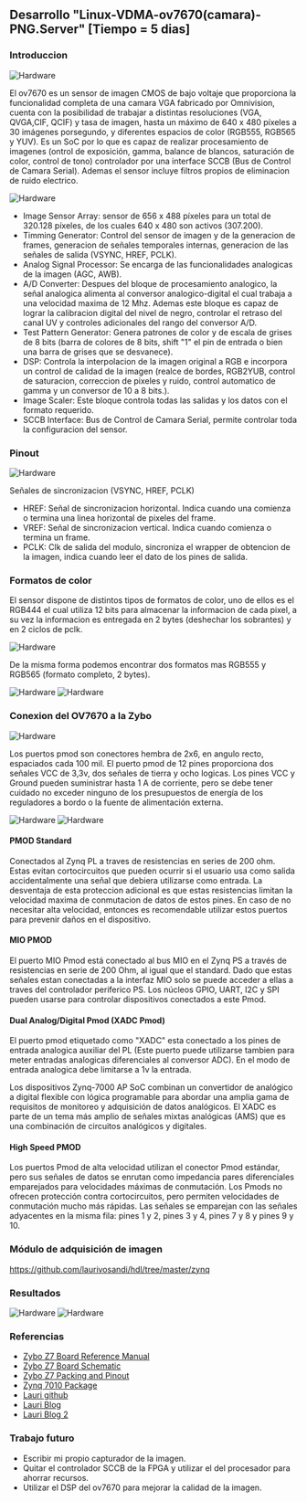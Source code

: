 ## Desarrollo "Linux-VDMA-ov7670(camara)-PNG.Server" [Tiempo = 5 dias]

### Introduccion 

<img src=./imagenes/arduinocam.png alt="Hardware"/>

El ov7670 es un sensor de imagen CMOS de bajo voltaje que proporciona la funcionalidad completa de una camara VGA fabricado por Omnivision, cuenta con la posibilidad de trabajar a distintas resoluciones (VGA, QVGA,CIF, QCIF) y tasa de imagen, hasta un máximo de 640 x 480 píxeles a 30 imágenes porsegundo, y diferentes espacios de color (RGB555, RGB565 y YUV). Es un SoC por lo que es capaz de realizar procesamiento de imagenes (ontrol de exposición, gamma, balance de blancos, saturación de color, control de tono) controlador por una interface SCCB (Bus de Control de Camara Serial). Ademas el sensor incluye filtros propios de eliminacion de ruido electrico.


<img src=./imagenes/ov7670_sch.png alt="Hardware" />

* Image Sensor Array: sensor de 656 x 488 píxeles para un total de 320.128 píxeles, de los cuales 640 x 480 son activos (307.200).
* Timming Generator: Control del sensor de imagen y de la generacion de frames, generacion de señales temporales internas, generacion de las señales de salida (VSYNC, HREF, PCLK).
* Analog Signal Processor: Se encarga de las funcionalidades analogicas de la imagen (AGC, AWB).
* A/D Converter: Despues del bloque de procesamiento analogico, la señal analogica alimenta al conversor analogico-digital el cual trabaja a una velocidad maxima de 12 Mhz. Ademas este bloque es capaz de lograr la calibracion digital del nivel de negro, controlar el retraso del canal UV y controles adicionales del rango del conversor A/D.
* Test Pattern Generator: Genera patrones de color y de escala de grises de 8 bits (barra de colores de 8 bits, shift "1" el pin de entrada o bien una barra de grises que se desvanece).
* DSP: Controla la interpolacion de la imagen original a RGB e incorpora un control de calidad de la imagen (realce de bordes, RGB2YUB, control de saturacion, correccion de pixeles y ruido, control automatico de gamma y un conversor de 10 a 8 bits.).
* Image Scaler: Este bloque controla todas las salidas y los datos con el formato requerido. 
* SCCB Interface: Bus de Control de Camara Serial, permite controlar toda la configuracion del sensor.

### Pinout  

<img src=./imagenes/ov7670_pin.png alt="Hardware" />
 
Señales de sincronizacion (VSYNC, HREF, PCLK) 

* HREF: Señal de sincronizacion horizontal. Indica cuando una comienza o termina una linea horizontal de pixeles del frame. 
* VREF: Señal de sincronizacion vertical. Indica cuando comienza o termina un frame.
* PCLK: Clk de salida del modulo, sincroniza el wrapper de obtencion de la imagen, indica cuando leer el dato de los pines de salida. 

### Formatos de color

El sensor dispone de distintos tipos de formatos de color, uno de ellos es el RGB444 el cual utiliza 12 bits para almacenar la informacion de cada pixel, a su vez la informacion es entregada en 2 bytes (deshechar los sobrantes) y en 2 ciclos de pclk.

<img src=./imagenes/ov7670_444.png alt="Hardware" />

De la misma forma podemos encontrar dos formatos mas RGB555 y RGB565 (formato completo, 2 bytes).

<img src=./imagenes/ov7670_555.png alt="Hardware" />
<img src=./imagenes/ov7670_565.png alt="Hardware" />

### Conexion del OV7670 a la Zybo

<img src=./imagenes/pmod.png alt="Hardware" />

Los puertos pmod son conectores hembra de 2x6, en angulo recto, espaciados cada 100 mil. El puerto pmod de 12 pines proporciona dos señales VCC de 3,3v, dos señales de tierra y ocho logicas. Los pines VCC y Ground pueden suministrar hasta 1 A de corriente, pero se debe tener cuidado no exceder ninguno de los presupuestos de energía de los reguladores a bordo o la fuente de alimentación externa.

<img src=./imagenes/pmod_tipos_1.png alt="Hardware" />

<img src=./imagenes/pmod_tipos_2.png alt="Hardware" />


#### PMOD Standard 

Conectados al Zynq PL a traves de resistencias en series de 200 ohm. Estas evitan cortocircuitos que pueden ocurrir si el usuario usa como salida accidentalmente una señal que debiera utilizarse como entrada. La desventaja de esta proteccion adicional es que estas resistencias limitan la velocidad maxima de conmutacion de datos de estos pines. En caso de no necesitar alta velocidad, entonces es recomendable utilizar estos puertos para prevenir daños en el dispositivo. 

#### MIO PMOD 

El puerto MIO Pmod está conectado al bus MIO en el Zynq PS a través de resistencias en serie de 200 Ohm, al igual que el standard. Dado que estas señales estan conectadas a la interfaz MIO solo se puede acceder a ellas a traves del controlador periferico PS. Los núcleos GPIO, UART, I2C y SPI pueden usarse para controlar dispositivos conectados a este Pmod.

#### Dual Analog/Digital Pmod (XADC Pmod) 

El puerto pmod etiquetado como "XADC" esta conectado a los pines de entrada analogica auxiliar del PL (Este puerto puede utilizarse tambien para meter entradas analogicas diferenciales al conversor ADC). En el modo de entrada analogica debe limitarse a 1v la entrada. 

Los dispositivos Zynq-7000 AP SoC combinan un convertidor de analógico a digital flexible con lógica programable para abordar una amplia gama de requisitos de monitoreo y adquisición de datos analógicos. El XADC es parte de un tema más amplio de señales mixtas analógicas (AMS) que es una combinación de circuitos analógicos y digitales.

#### High Speed PMOD

Los puertos Pmod de alta velocidad utilizan el conector Pmod estándar, pero sus señales de datos se enrutan como impedancia pares diferenciales emparejados para velocidades máximas de conmutación. Los Pmods no ofrecen protección contra cortocircuitos, pero permiten velocidades de conmutación mucho más rápidas. Las señales se emparejan con las señales adyacentes en la misma fila: pines 1 y 2, pines 3 y 4, pines 7 y 8 y pines 9 y 10.


### Módulo de adquisición de imagen

https://github.com/laurivosandi/hdl/tree/master/zynq

### Resultados

<img src=./imagenes/ov7670_res.png alt="Hardware" />

<img src=./imagenes/report2.png alt="Hardware" />

### Referencias

* [Zybo Z7 Board Reference Manual](https://reference.digilentinc.com/_media/reference/programmable-logic/zybo-z7/zybo-z7_rm.pdf)
* [Zybo Z7 Board Schematic](https://reference.digilentinc.com/_media/reference/programmable-logic/zybo-z7/zybo_z7_sch-public.pdf)
* [Zybo Z7 Packing and Pinout](https://www.xilinx.com/support/documentation/user_guides/ug865-Zynq-7000-Pkg-Pinout.pdf)
* [Zynq 7010 Package](https://www.xilinx.com/support/packagefiles/z7packages/xc7z010clg400pkg.txt)
* [Lauri github](https://github.com/laurivosandi/hdl/tree/master/zynq)
* [Lauri Blog](https://lauri.xn--vsandi-pxa.com/hdl/zynq/zybo-ov7670-to-vga.html)
* [Lauri Blog 2](https://lauri.xn--vsandi-pxa.com/hdl/zynq/xilinx-video-capture.html)


### Trabajo futuro

* Escribir mi propio capturador de la imagen.
* Quitar el controlador SCCB de la FPGA y utilizar el del procesador para ahorrar recursos.
* Utilizar el DSP del ov7670 para mejorar la calidad de la imagen.


















